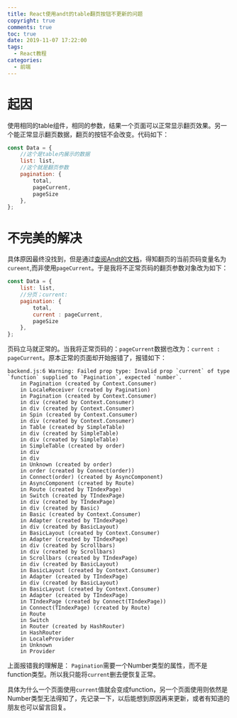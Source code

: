 ```yaml
---
title: React使用andt的table翻页按钮不更新的问题
copyright: true
comments: true
toc: true
date: 2019-11-07 17:22:00
tags:
  - React教程
categories:
  - 前端
---
```


# 起因

使用相同的table组件，相同的参数，结果一个页面可以正常显示翻页效果。另一个能正常显示翻页数据，翻页的按钮不会改变。代码如下：

```JavaScript
const Data = {
    //这个是table内展示的数据
    list: list,
    //这个就是翻页参数
    pagination: {
        total,
        pageCurrent,
        pageSize
    },
};
```

# 不完美的解决

具体原因最终没找到，但是通过[查阅Andt的文档](https://ant.design/components/pagination-cn/)，得知翻页的当前页码变量名为`cureent`,而非使用`pageCurrent`。于是我将不正常页码的翻页参数对象改为如下：

```JavaScript
const Data = {
    list: list,
    //分页；current:
    pagination: {
        total,
        current : pageCurrent,
        pageSize
    },
};
```

页码立马就正常的。当我将正常页码的：`pageCurrent`数据也改为：`current : pageCurrent`。原本正常的页面却开始报错了，报错如下：

```
backend.js:6 Warning: Failed prop type: Invalid prop `current` of type `function` supplied to `Pagination`, expected `number`.
    in Pagination (created by Context.Consumer)
    in LocaleReceiver (created by Pagination)
    in Pagination (created by Context.Consumer)
    in div (created by Context.Consumer)
    in div (created by Context.Consumer)
    in Spin (created by Context.Consumer)
    in div (created by Context.Consumer)
    in Table (created by SimpleTable)
    in div (created by SimpleTable)
    in div (created by SimpleTable)
    in SimpleTable (created by order)
    in div
    in div
    in Unknown (created by order)
    in order (created by Connect(order))
    in Connect(order) (created by AsyncComponent)
    in AsyncComponent (created by Route)
    in Route (created by TIndexPage)
    in Switch (created by TIndexPage)
    in div (created by TIndexPage)
    in div (created by Basic)
    in Basic (created by Context.Consumer)
    in Adapter (created by TIndexPage)
    in div (created by BasicLayout)
    in BasicLayout (created by Context.Consumer)
    in Adapter (created by TIndexPage)
    in div (created by Scrollbars)
    in div (created by Scrollbars)
    in Scrollbars (created by TIndexPage)
    in div (created by BasicLayout)
    in BasicLayout (created by Context.Consumer)
    in Adapter (created by TIndexPage)
    in div (created by BasicLayout)
    in BasicLayout (created by Context.Consumer)
    in Adapter (created by TIndexPage)
    in TIndexPage (created by Connect(TIndexPage))
    in Connect(TIndexPage) (created by Route)
    in Route
    in Switch
    in Router (created by HashRouter)
    in HashRouter
    in LocaleProvider
    in Unknown
    in Provider
```

上面报错我的理解是： `Pagination`需要一个Number类型的属性，而不是function类型。所以我只能将`current`删去便恢复正常。

具体为什么一个页面使用`current`值就会变成function，另一个页面使用则依然是Number类型无法得知了，先记录一下，以后能想到原因再来更新，或者有知道的朋友也可以留言回复。